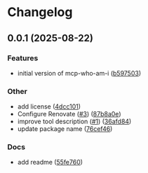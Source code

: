 # Changelog

## 0.0.1 (2025-08-22)


### Features

* initial version of mcp-who-am-i ([b597503](https://github.com/hyprmcp/mcp-who-am-i/commit/b597503b0495621e3a3c170a8dd4e036dcdae029))


### Other

* add license ([4dcc101](https://github.com/hyprmcp/mcp-who-am-i/commit/4dcc101da1d3506f847f0b2ea74b496ce844784a))
* Configure Renovate ([#3](https://github.com/hyprmcp/mcp-who-am-i/issues/3)) ([87b8a0e](https://github.com/hyprmcp/mcp-who-am-i/commit/87b8a0eaa0de45eb29516148170f540ca8583a8c))
* improve tool description ([#1](https://github.com/hyprmcp/mcp-who-am-i/issues/1)) ([36afd84](https://github.com/hyprmcp/mcp-who-am-i/commit/36afd840deb82afc6cabb3a7af3a942dd5795ccb))
* update package name ([76cef46](https://github.com/hyprmcp/mcp-who-am-i/commit/76cef46e53f45f664410c91e1e0b3e736baa74d8))


### Docs

* add readme ([55fe760](https://github.com/hyprmcp/mcp-who-am-i/commit/55fe76071a5e355dac17bf45e9cef0bb1426397b))
